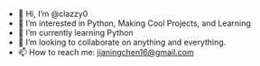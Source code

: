- 👋 Hi, I’m @clazzy0
- 👀 I’m interested in Python, Making Cool Projects, and Learning
- 🌱 I’m currently learning Python
- 💞️ I’m looking to collaborate on anything and everything.
- 📫 How to reach me: jianingchen16@gmail.com
